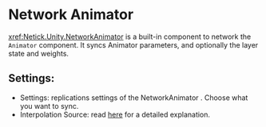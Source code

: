 # Network Animator

<xref:Netick.Unity.NetworkAnimator> is a built-in component to network the `Animator` component. It syncs Animator parameters, and optionally the layer state and weights.

## Settings:

- Settings:  replications settings of the NetworkAnimator . Choose what you want to sync.
- Interpolation Source: read [here](../interpolation.md#interpolation-source) for a detailed explanation.
